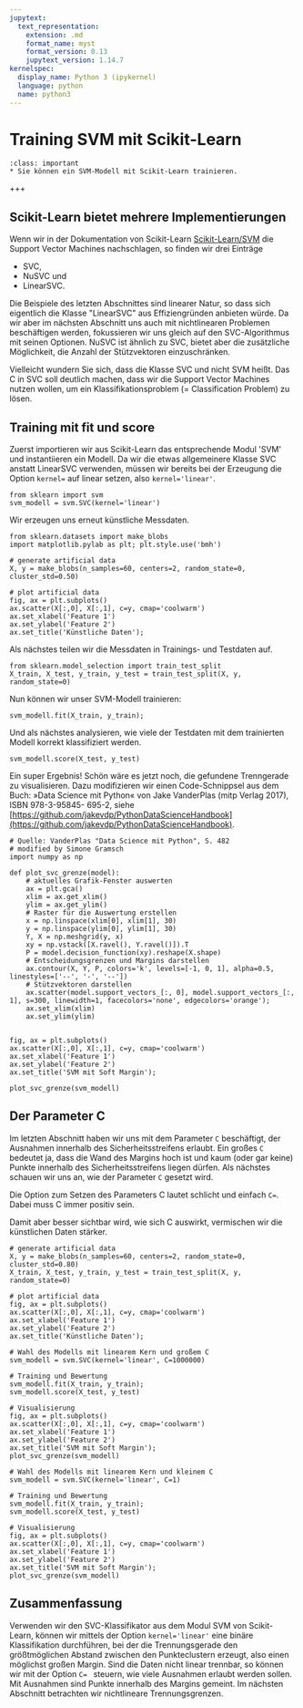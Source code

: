 ```yaml
---
jupytext:
  text_representation:
    extension: .md
    format_name: myst
    format_version: 0.13
    jupytext_version: 1.14.7
kernelspec:
  display_name: Python 3 (ipykernel)
  language: python
  name: python3
---
```


# Training SVM mit Scikit-Learn

```{admonition} Lernziele
:class: important
* Sie können ein SVM-Modell mit Scikit-Learn trainieren.
```

+++

## Scikit-Learn bietet mehrere Implementierungen

Wenn wir in der Dokumentation von Scikit-Learn
[Scikit-Learn/SVM](https://scikit-learn.org/stable/modules/svm.html) die Support
Vector Machines nachschlagen, so finden wir drei Einträge

* SVC, 
* NuSVC und 
* LinearSVC.

Die Beispiele des letzten Abschnittes sind linearer Natur, so dass sich
eigentlich die Klasse "LinearSVC" aus Effiziengründen anbieten würde. Da wir
aber im nächsten Abschnitt uns auch mit nichtlinearen Problemen beschäftigen
werden, fokussieren wir uns gleich auf den SVC-Algorithmus mit seinen Optionen.
NuSVC ist ähnlich zu SVC, bietet aber die zusätzliche Möglichkeit, die Anzahl
der Stützvektoren einzuschränken.

Vielleicht wundern Sie sich, dass die Klasse SVC und nicht SVM heißt. Das C in
SVC soll deutlich machen, dass wir die Support Vector Machines nutzen wollen, um
ein Klassifikationsproblem (= Classification Problem) zu lösen.

## Training mit fit und score

Zuerst importieren wir aus Scikit-Learn das entsprechende Modul 'SVM' und
instantiieren ein Modell. Da wir die etwas allgemeinere Klasse SVC anstatt
LinearSVC verwenden, müssen wir bereits bei der Erzeugung die Option `kernel=`
auf linear setzen, also `kernel='linear'`.

```{code-cell} ipython3
from sklearn import svm
svm_modell = svm.SVC(kernel='linear')
```

Wir erzeugen uns erneut künstliche Messdaten.

```{code-cell} ipython3
from sklearn.datasets import make_blobs
import matplotlib.pylab as plt; plt.style.use('bmh')

# generate artificial data
X, y = make_blobs(n_samples=60, centers=2, random_state=0, cluster_std=0.50)

# plot artificial data
fig, ax = plt.subplots()
ax.scatter(X[:,0], X[:,1], c=y, cmap='coolwarm')
ax.set_xlabel('Feature 1')
ax.set_ylabel('Feature 2')
ax.set_title('Künstliche Daten');
```

Als nächstes teilen wir die Messdaten in Trainings- und Testdaten auf.

```{code-cell} ipython3
from sklearn.model_selection import train_test_split
X_train, X_test, y_train, y_test = train_test_split(X, y, random_state=0)
```

Nun können wir unser SVM-Modell trainieren:

```{code-cell} ipython3
svm_modell.fit(X_train, y_train);
```

Und als nächstes analysieren, wie viele der Testdaten mit dem trainierten Modell
korrekt klassifiziert werden.

```{code-cell} ipython3
svm_modell.score(X_test, y_test)
```

Ein super Ergebnis! Schön wäre es jetzt noch, die gefundene Trenngerade zu
visualisieren. Dazu modifizieren wir einen Code-Schnippsel aus dem Buch: »Data
Science mit Python« von Jake VanderPlas (mitp Verlag 2017), ISBN 978-3-95845-
695-2, siehe
[https://github.com/jakevdp/PythonDataScienceHandbook](https://github.com/jakevdp/PythonDataScienceHandbook).


```{code-cell} ipython3
# Quelle: VanderPlas "Data Science mit Python", S. 482
# modified by Simone Gramsch
import numpy as np

def plot_svc_grenze(model):
    # aktuelles Grafik-Fenster auswerten
    ax = plt.gca()
    xlim = ax.get_xlim()
    ylim = ax.get_ylim()
    # Raster für die Auswertung erstellen
    x = np.linspace(xlim[0], xlim[1], 30)
    y = np.linspace(ylim[0], ylim[1], 30)
    Y, X = np.meshgrid(y, x)
    xy = np.vstack([X.ravel(), Y.ravel()]).T
    P = model.decision_function(xy).reshape(X.shape)
    # Entscheidungsgrenzen und Margins darstellen
    ax.contour(X, Y, P, colors='k', levels=[-1, 0, 1], alpha=0.5, linestyles=['--', '-', '--'])
    # Stützvektoren darstellen
    ax.scatter(model.support_vectors_[:, 0], model.support_vectors_[:, 1], s=300, linewidth=1, facecolors='none', edgecolors='orange');
    ax.set_xlim(xlim)
    ax.set_ylim(ylim)
```

```{code-cell} ipython3

fig, ax = plt.subplots()
ax.scatter(X[:,0], X[:,1], c=y, cmap='coolwarm')
ax.set_xlabel('Feature 1')
ax.set_ylabel('Feature 2')
ax.set_title('SVM mit Soft Margin');

plot_svc_grenze(svm_modell)
```

## Der Parameter C

Im letzten Abschnitt haben wir uns mit dem Parameter `C` beschäftigt, der
Ausnahmen innerhalb des Sicherheitsstreifens erlaubt. Ein großes `C` bedeutet
ja, dass die Wand des Margins hoch ist und kaum (oder gar keine) Punkte
innerhalb des Sicherheitsstreifens liegen dürfen. Als nächstes schauen wir uns
an, wie der Parameter `C` gesetzt wird.  

Die Option zum Setzen des Parameters C lautet schlicht und einfach `C=`. Dabei
muss C immer positiv sein.

Damit aber besser sichtbar wird, wie sich C auswirkt, vermischen wir die
künstlichen Daten stärker.

```{code-cell} ipython3
# generate artificial data
X, y = make_blobs(n_samples=60, centers=2, random_state=0, cluster_std=0.80)
X_train, X_test, y_train, y_test = train_test_split(X, y, random_state=0)

# plot artificial data
fig, ax = plt.subplots()
ax.scatter(X[:,0], X[:,1], c=y, cmap='coolwarm')
ax.set_xlabel('Feature 1')
ax.set_ylabel('Feature 2')
ax.set_title('Künstliche Daten');
```

```{code-cell} ipython3
# Wahl des Modells mit linearem Kern und großem C
svm_modell = svm.SVC(kernel='linear', C=1000000)

# Training und Bewertung
svm_modell.fit(X_train, y_train);
svm_modell.score(X_test, y_test)

# Visualisierung
fig, ax = plt.subplots()
ax.scatter(X[:,0], X[:,1], c=y, cmap='coolwarm')
ax.set_xlabel('Feature 1')
ax.set_ylabel('Feature 2')
ax.set_title('SVM mit Soft Margin');
plot_svc_grenze(svm_modell)

```

```{code-cell} ipython3
# Wahl des Modells mit linearem Kern und kleinem C
svm_modell = svm.SVC(kernel='linear', C=1)

# Training und Bewertung
svm_modell.fit(X_train, y_train);
svm_modell.score(X_test, y_test)

# Visualisierung
fig, ax = plt.subplots()
ax.scatter(X[:,0], X[:,1], c=y, cmap='coolwarm')
ax.set_xlabel('Feature 1')
ax.set_ylabel('Feature 2')
ax.set_title('SVM mit Soft Margin');
plot_svc_grenze(svm_modell)
```

## Zusammenfassung

Verwenden wir den SVC-Klassifikator aus dem Modul SVM von Scikit-Learn, können
wir mittels der Option `kernel='linear'` eine binäre Klassifikation durchführen,
bei der die Trennungsgerade den größtmöglichen Abstand zwischen den
Punkteclustern erzeugt, also einen möglichst großen Margin. Sind die Daten nicht
linear trennbar, so können wir mit der Option `C= ` steuern, wie viele Ausnahmen
erlaubt werden sollen. Mit Ausnahmen sind Punkte innerhalb des Margins gemeint.
Im nächsten Abschnitt betrachten wir nichtlineare Trennungsgrenzen.
